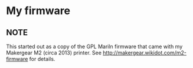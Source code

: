 # My firmware

## NOTE

This started out as a copy of the GPL Mariln firmware that came with my Makergear M2 (circa 2013) printer.
See http://makergear.wikidot.com/m2-firmware for details.
